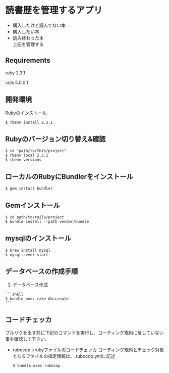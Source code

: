 # 読書歴を管理するアプリ
- 購入したけど読んでない本
- 購入したい本
- 読み終わった本  
上記を管理する

## Requirements
ruby 2.3.1

rails 5.0.0.1

## 開発環境
Rubyのインストール
```shell
$ rbenv install 2.3.1
```

## Rubyのバージョン切り替え&確認
```shell
$ cd "path/to/this/project"
$ rbenv local 2.3.1
$ rbenv versions
```
## ローカルのRubyにBundlerをインストール
```shell
$ gem install bundler
```

## Gemインストール
```shell
$ cd path/to/rails/project
$ bundle install --path vendor/bundle
```

## mysqlのインストール
```shell
$ brew install mysql
$ mysql.sever start
```

## データベースの作成手順

  1. データベース作成

    ```shell
    $ bundle exec rake db:create
    ```

## コードチェッカ

プルリクを出す前に下記のコマンドを実行し、コーディング規約に反していない事を確認して下さい。

- rubocop->rubyファイルのコードチェッカ コーディング規約とチェック対象となるファイルの指定情報は、.rubocop.ymlに記述

  ```shell
  $ bundle exec rubocop
  ```

